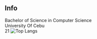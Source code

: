 ## Info

Bachelor of Science in Computer Science<br>
University Of Cebu<br>
21
![Top Langs](https://github-readme-stats.vercel.app/api/top-langs/?username=lumiknows&theme=tokyonight)

